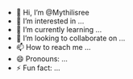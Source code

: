 - 👋 Hi, I’m @Mythilisree
- 👀 I’m interested in ...
- 🌱 I’m currently learning ...
- 💞️ I’m looking to collaborate on ...
- 📫 How to reach me ...
- 😄 Pronouns: ...
- ⚡ Fun fact: ...

<!---
Mythilisree/Mythilisree is a ✨ special ✨ repository because its `README.md` (this file) appears on your GitHub profile.
You can click the Preview link to take a look at your changes.
--->
